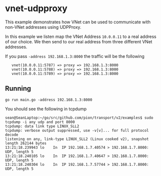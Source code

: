 # vnet-udpproxy

This example demonstrates how VNet can be used to communicate with non-VNet addresses using UDPProxy.

In this example we listen map the VNet Address `10.0.0.11` to a real address of our choice. We then
send to our real address from three different VNet addresses.

If you pass `-address 192.168.1.3:8000` the traffic will be the following

```
   vnet(10.0.0.11:5787) => proxy => 192.168.1.3:8000
   vnet(10.0.0.11:5788) => proxy => 192.168.1.3:8000
   vnet(10.0.0.11:5789) => proxy => 192.168.1.3:8000
```

## Running

```
go run main.go -address 192.168.1.3:8000
```

You should see the following in tcpdump

```
sean@SeanLaptop:~/go/src/github.com/pion/transport/v2/examples$ sudo tcpdump -i any udp and port 8000
tcpdump: data link type LINUX_SLL2
tcpdump: verbose output suppressed, use -v[v]... for full protocol decode
listening on any, link-type LINUX_SLL2 (Linux cooked v2), snapshot length 262144 bytes
13:21:18.239943 lo    In  IP 192.168.1.7.40574 > 192.168.1.7.8000: UDP, length 5
13:21:18.240105 lo    In  IP 192.168.1.7.40647 > 192.168.1.7.8000: UDP, length 5
13:21:18.240304 lo    In  IP 192.168.1.7.57744 > 192.168.1.7.8000: UDP, length 5
```
